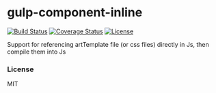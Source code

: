 # gulp-component-inline
[![Build Status](travis-img)](travis-url)
[![Coverage Status](coveralls-img)](coveralls-url)
[![License][license-img]][license-url]

Support for referencing artTemplate file (or css files) directly in Js, then compile them into Js


### License
MIT

[travis-img]: https://travis-ci.org/suanmei/gulp-component-inline.svg?branch=master
[travis-url]: https://travis-ci.org/suanmei/gulp-component-inline
[coveralls-img]: https://coveralls.io/repos/github/suanmei/gulp-component-inline/badge.svg?branch=master
[coveralls-url]: https://coveralls.io/github/suanmei/gulp-component-inline?branch=master
[license-img]: http://img.shields.io/badge/license-MIT-green.svg?style=flat-square
[license-url]: http://opensource.org/licenses/MIT
